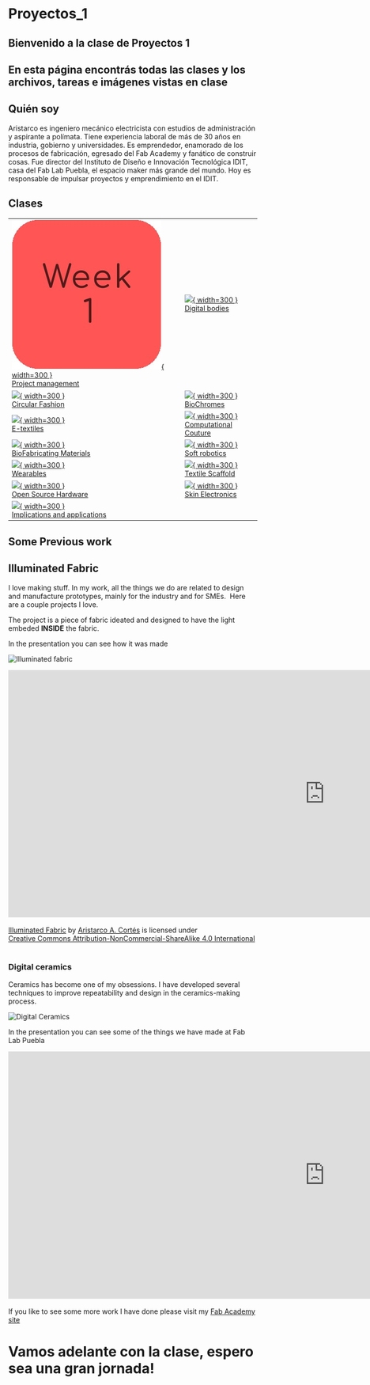 
# Proyectos_1

## Bienvenido a la clase de Proyectos 1

## En esta página encontrás todas las clases y los archivos, tareas e imágenes vistas en clase

## Quién soy 

Aristarco es ingeniero mecánico electricista con estudios de administración y aspirante a polímata. Tiene experiencia laboral de más de 30 años en industria, gobierno y universidades. Es emprendedor, enamorado de los procesos de fabricación, egresado del Fab Academy y fanático de construir cosas. Fue director del Instituto de Diseño e Innovación Tecnológica IDIT, casa del Fab Lab Puebla, el espacio maker más grande del mundo. Hoy es responsable de impulsar proyectos y emprendimiento en el IDIT.



## Clases



|||
|---|---|
|[![](../images/week_1.jpg){ width=300 } <br>Project&nbsp;management](./assignments/week01.md)|[![](./images/week02/Voronoi_Sandy.png){ width=300 } <br>Digital bodies](./assignments/week02.md)|
|[![](./images/week03/Recicling.jpg){ width=300 } <br>Circular Fashion](./assignments/week03.md)|[![](./images/week04/Designer.jpeg){ width=300 } <br>BioChromes](./assignments/week04.md)|
|[![](./images/week05/Etextileworkshop.jpeg){ width=300 } <br>E-textiles](./assignments/week05.md)|[![](./images/Week06/Parametric_design.png){ width=300 } <br>Computational Couture ](./assignments/week06.md)|
|[![](./images/week07/Biomaterial.jpeg){ width=300 } <br>BioFabricating Materials ](./assignments/week07.md)|[![](./images/week08/Soft_Robot.jpg){ width=300 } <br>Soft robotics](./assignments/week08.md)|
|[![](./images/week09/IRIS-VAN-HERPEN-SQ-TEXINTEL.jpg){ width=300 } <br>Wearables](./assignments/week09.md)|[![](./images/week10/Scafold2.png){ width=300 } <br>Textile Scaffold ](./assignments/week10.md)|
|[![](./images/week11/Machine.png){ width=300 } <br>Open Source Hardware](./assignments/week11.md)|[![](./images/week12/Skin_electronics.jpg){ width=300 } <br>Skin Electronics](./assignments/week12.md)|
|[![](./images/week13/Steampunk_jaquard.png){ width=300 } <br>Implications and applications](./assignments/week13.md)|




 
 
## Some Previous work

## Illuminated Fabric

I love making stuff. In my work, all the things we do are related to design and manufacture prototypes, mainly for the industry and for SMEs. 
Here are a couple projects I love. 


The project is a piece of fabric ideated and designed to have the light embeded **INSIDE** the fabric. 

In the presentation you can see how it was made

![Illuminated fabric](./images/week01/Illuminated1.png)

<iframe src="https://docs.google.com/presentation/d/1Z9WlzaeH0u0pE5jXohT-_c2DDTsLZ9Zq/embed?start=false&loop=false&delayms=3000" frameborder="0" width="1280" height="500" allowfullscreen="true" mozallowfullscreen="true" webkitallowfullscreen="true"></iframe>


<p xmlns:cc="http://creativecommons.org/ns#" xmlns:dct="http://purl.org/dc/terms/"><a property="dct:title" rel="cc:attributionURL" href="https://class.textile-academy.org/2025/aristarco-cortes/">Illuminated Fabric</a> by <a rel="cc:attributionURL dct:creator" property="cc:attributionName" href="https://www.behance.net/Aristarco_Dixit">Aristarco A. Cortés</a> is licensed under <a href="https://creativecommons.org/licenses/by-nc-sa/4.0/?ref=chooser-v1" target="_blank" rel="license noopener noreferrer" style="display:inline-block;">Creative Commons Attribution-NonCommercial-ShareAlike 4.0 International<img style="height:22px!important;margin-left:3px;vertical-align:text-bottom;" src="https://mirrors.creativecommons.org/presskit/icons/cc.svg?ref=chooser-v1" alt=""><img style="height:22px!important;margin-left:3px;vertical-align:text-bottom;" src="https://mirrors.creativecommons.org/presskit/icons/by.svg?ref=chooser-v1" alt=""><img style="height:22px!important;margin-left:3px;vertical-align:text-bottom;" src="https://mirrors.creativecommons.org/presskit/icons/nc.svg?ref=chooser-v1" alt=""><img style="height:22px!important;margin-left:3px;vertical-align:text-bottom;" src="https://mirrors.creativecommons.org/presskit/icons/sa.svg?ref=chooser-v1" alt=""></a></p>



### Digital ceramics

Ceramics has become one of my obsessions. I have developed several techniques to improve repeatability and design in the ceramics-making process.

![Digital Ceramics](./images/week01/Oloid2.jpg)


In the presentation you can see some of the things we have made at Fab Lab Puebla


<iframe src="https://docs.google.com/presentation/d/1_r7GJQxA9uHbktKLymN4opAsvaBgVGQA/embed?start=false&loop=false&delayms=3000" frameborder="0" width="1280" height="500" allowfullscreen="true" mozallowfullscreen="true" webkitallowfullscreen="true"></iframe>




If you like to see some more work I have done please visit my [Fab Academy site](https://fabacademy.org/archives/2015/sa/students/cortes.aristarco/index.html)

# Vamos adelante con la clase, espero sea una gran jornada!


<p style="clear: both;"></p>
<br/> 

